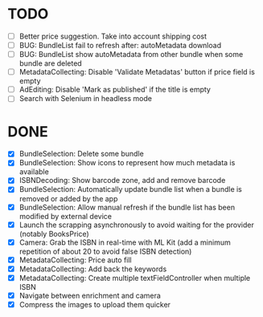 # TODO

* [ ] Better price suggestion. Take into account shipping cost
* [ ] BUG: BundleList fail to refresh after: autoMetadata download
* [ ] BUG: BundleList show autoMetadata from other bundle when some bundle are deleted
* [ ] MetadataCollecting: Disable 'Validate Metadatas' button if price field is empty
* [ ] AdEditing: Disable 'Mark as published' if the title is empty
* [ ] Search with Selenium in headless mode

# DONE

* [x] BundleSelection: Delete some bundle
* [x] BundleSelection: Show icons to represent how much metadata is available
* [x] ISBNDecoding: Show barcode zone, add and remove barcode 
* [x] BundleSelection: Automatically update bundle list when a bundle is removed or added by the app
* [x] BundleSelection: Allow manual refresh if the bundle list has been modified by external device
* [x] Launch the scrapping asynchronously to avoid waiting for the provider (notably BooksPrice)
* [x] Camera: Grab the ISBN in real-time with ML Kit (add a minimum repetition of about 20 to avoid false ISBN detection)
* [x] MetadataCollecting: Price auto fill
* [x] MetadataCollecting: Add back the keywords
* [x] MetadataCollecting: Create multiple textFieldController when multiple ISBN
* [x] Navigate between enrichment and camera
* [x] Compress the images to upload them quicker